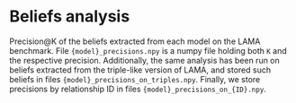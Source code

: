 # Beliefs analysis
Precision@K of the beliefs extracted from each model on the LAMA benchmark.
File `{model}_precisions.npy` is a numpy file holding both `K` and the respective precision.
Additionally, the same analysis has been run on beliefs extracted from the triple-like version of LAMA, and stored such beliefs in files `{model}_precisions_on_triples.npy`.
Finally, we store precisions by relationship ID in files `{model}_precisions_on_{ID}.npy`.